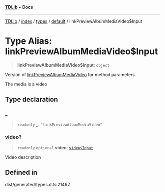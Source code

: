 [**TDLib**](../../../../../../README.md) • **Docs**

***

[TDLib](../../../../../../modules.md) / [index](../../../../../README.md) / [types](../../../README.md) / [default](../README.md) / linkPreviewAlbumMediaVideo$Input

# Type Alias: linkPreviewAlbumMediaVideo$Input

> **linkPreviewAlbumMediaVideo$Input**: `object`

Version of [linkPreviewAlbumMediaVideo](linkPreviewAlbumMediaVideo.md) for method parameters.

The media is a video

## Type declaration

### \_

> `readonly` **\_**: `"linkPreviewAlbumMediaVideo"`

### video?

> `readonly` `optional` **video**: [`video$Input`](video$Input.md)

Video description

## Defined in

dist/generated/types.d.ts:21462
